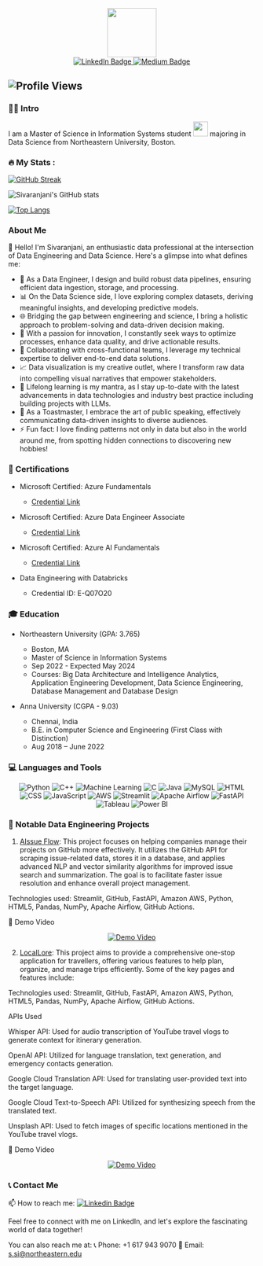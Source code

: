 <div id="header" align="center">
  <img src="https://media.giphy.com/media/M9gbBd9nbDrOTu1Mqx/giphy.gif" width="100"/>
</div>

<div align="center">
  <a href="https://www.linkedin.com/in/ssivaranjani/">
    <img src="https://img.shields.io/badge/LinkedIn-blue?style=for-the-badge&logo=linkedin&logoColor=white" alt="LinkedIn Badge"/>
  </a>
  <a href="https://sshivaranjani01.medium.com">
    <img src="https://img.shields.io/badge/Medium-black?style=for-the-badge&logo=medium&logoColor=white" alt="Medium Badge"/>
  </a>
</div>

![Profile Views](https://komarev.com/ghpvc/?username=SivaranjaniSuresj&label=Profile+Views&color=blueviolet)
---

### :woman_technologist: Intro

I am a Master of Science in Information Systems student <img src="https://media.giphy.com/media/WUlplcMpOCEmTGBtBW/giphy.gif" width="30"> majoring in Data Science from Northeastern University, Boston.

### :fire: My Stats :
[![GitHub Streak](https://github-readme-streak-stats.herokuapp.com?user=SivaranjaniSuresh&theme=highcontrast)](https://git.io/streak-stats)

![Sivaranjani's GitHub stats](https://github-readme-stats.vercel.app/api?username=SivaranjaniSuresh&show_icons=true&theme=radical)

[![Top Langs](https://github-readme-stats.vercel.app/api/top-langs/?username=SivaranjaniSuresh&layout=compact&theme=dracula&langs_count=6&hide_border=true&custom_title=Top%20Languages&title_color=FF69B4)](https://github.com/anuraghazra/github-readme-stats)

### About Me

👩‍ Hello! I'm Sivaranjani, an enthusiastic data professional at the intersection of Data Engineering and Data Science. Here's a glimpse into what defines me:

- 🔧 As a Data Engineer, I design and build robust data pipelines, ensuring efficient data ingestion, storage, and processing.
- 📊 On the Data Science side, I love exploring complex datasets, deriving meaningful insights, and developing predictive models.
- 🌐 Bridging the gap between engineering and science, I bring a holistic approach to problem-solving and data-driven decision making.
- 🚀 With a passion for innovation, I constantly seek ways to optimize processes, enhance data quality, and drive actionable results.
- 🤝 Collaborating with cross-functional teams, I leverage my technical expertise to deliver end-to-end data solutions.
- 📈 Data visualization is my creative outlet, where I transform raw data into compelling visual narratives that empower stakeholders.
- 🌱 Lifelong learning is my mantra, as I stay up-to-date with the latest advancements in data technologies and industry best practice  including building projects with LLMs.
- 🎤 As a Toastmaster, I embrace the art of public speaking, effectively communicating data-driven insights to diverse audiences.
- ⚡ Fun fact: I love finding patterns not only in data but also in the world around me, from spotting hidden connections to discovering new hobbies!

### :scroll: Certifications

- Microsoft Certified: Azure Fundamentals
  - [Credential Link](https://www.credly.com/badges/45de5ec2-dfa3-458b-826e-a0d05664431d?source=linked_in_profile)

- Microsoft Certified: Azure Data Engineer Associate
  - [Credential Link](https://www.credly.com/badges/dcbe3106-04da-486f-bba3-1c8ee18768b5)

- Microsoft Certified: Azure AI Fundamentals
  - [Credential Link](https://www.credly.com/badges/53f40a44-8f5a-42a2-8948-d0418c3445c1/public_url)

- Data Engineering with Databricks
  - Credential ID: E-Q07O20

### 🎓 Education
- Northeastern University (GPA: 3.765)
  - Boston, MA
  - Master of Science in Information Systems
  - Sep 2022 - Expected May 2024
  - Courses: Big Data Architecture and Intelligence Analytics, Application Engineering Development, Data Science Engineering, Database Management and Database Design

- Anna University (CGPA - 9.03)
  - Chennai, India
  - B.E. in Computer Science and Engineering (First Class with Distinction)
  - Aug 2018 – June 2022

### 💻 Languages and Tools

<p align="center">
  <img src="https://img.shields.io/badge/Python-3776AB?style=flat-square&logo=python&logoColor=white" alt="Python"/>
  <img src="https://img.shields.io/badge/C++-00599C?style=flat-square&logo=c%2B%2B&logoColor=white" alt="C++"/>
  <img src="https://img.shields.io/badge/Machine%20Learning-FF6F00?style=flat-square&logo=machine-learning&logoColor=white" alt="Machine Learning"/>
  <img src="https://img.shields.io/badge/C-00599C?style=flat-square&logo=c&logoColor=white" alt="C"/>
  <img src="https://img.shields.io/badge/Java-007396?style=flat-square&logo=java&logoColor=white" alt="Java"/>
  <img src="https://img.shields.io/badge/MySQL-4479A1?style=flat-square&logo=mysql&logoColor=white" alt="MySQL"/>
  <img src="https://img.shields.io/badge/HTML-E34F26?style=flat-square&logo=html5&logoColor=white" alt="HTML"/>
  <img src="https://img.shields.io/badge/CSS-1572B6?style=flat-square&logo=css3&logoColor=white" alt="CSS"/>
  <img src="https://img.shields.io/badge/JavaScript-F7DF1E?style=flat-square&logo=javascript&logoColor=white" alt="JavaScript"/>
  <img src="https://img.shields.io/badge/AWS-232F3E?style=flat-square&logo=amazon-aws&logoColor=white" alt="AWS"/>
  <img src="https://img.shields.io/badge/Streamlit-FF4B4B?style=flat-square&logo=streamlit&logoColor=white" alt="Streamlit"/>
  <img src="https://img.shields.io/badge/Airflow-017CEE?style=flat-square&logo=apache-airflow&logoColor=white" alt="Apache Airflow"/>
  <img src="https://img.shields.io/badge/FastAPI-009688?style=flat-square&logo=fastapi&logoColor=white" alt="FastAPI"/>
  <img src="https://img.shields.io/badge/Tableau-E97627?style=flat-square&logo=tableau&logoColor=white" alt="Tableau"/>
  <img src="https://img.shields.io/badge/PowerBI-F2C811?style=flat-square&logo=power-bi&logoColor=white" alt="Power BI"/>
</p>

### :rocket: Notable Data Engineering Projects

1. [AIssue Flow](https://github.com/SivaranjaniSuresh/Final-Project-Playground): This project focuses on helping companies manage their projects on GitHub more effectively. It utilizes the GitHub API for scraping issue-related data, stores it in a database, and applies advanced NLP and vector similarity algorithms for improved issue search and summarization. The goal is to facilitate faster issue resolution and enhance overall project management.

Technologies used: Streamlit, GitHub, FastAPI, Amazon AWS, Python, HTML5, Pandas, NumPy, Apache Airflow, GitHub Actions.

:movie_camera: Demo Video
<p align="center">
  <a href="https://youtu.be/DnmAYNL0kcI">
    <img src="https://img.youtube.com/vi/DnmAYNL0kcI/0.jpg" alt="Demo Video">
  </a>
</p>


2. [LocalLore](https://github.com/BigDataIA-Spring2023-Team-04/BigDataIA-Assignment-05): This project aims to provide a comprehensive one-stop application for travellers, offering various features to help plan, organize, and manage trips efficiently. Some of the key pages and features include:

Technologies used: Streamlit, GitHub, FastAPI, Amazon AWS, Python, HTML5, Pandas, NumPy, Apache Airflow, GitHub Actions.

APIs Used

Whisper API: Used for audio transcription of YouTube travel vlogs to generate context for itinerary generation.

OpenAI API: Utilized for language translation, text generation, and emergency contacts generation.

Google Cloud Translation API: Used for translating user-provided text into the target language.

Google Cloud Text-to-Speech API: Utilized for synthesizing speech from the translated text.

Unsplash API: Used to fetch images of specific locations mentioned in the YouTube travel vlogs.

:movie_camera: Demo Video
<p align="center">
  <a href="https://youtu.be/mkkRvp2zlEo">
    <img src="https://img.youtube.com/vi/mkkRvp2zlEo/0.jpg" alt="Demo Video">
  </a>
</p>



### 📞 Contact Me

📫 How to reach me: [![Linkedin Badge](https://img.shields.io/badge/-SivaranjaniSuresh-blue?style=flat&logo=Linkedin&logoColor=white)](https://www.linkedin.com/in/ssivaranjani/)

Feel free to connect with me on LinkedIn, and let's explore the fascinating world of data together!

You can also reach me at:
📞 Phone: +1 617 943 9070
📧 Email: s.si@northeastern.edu


